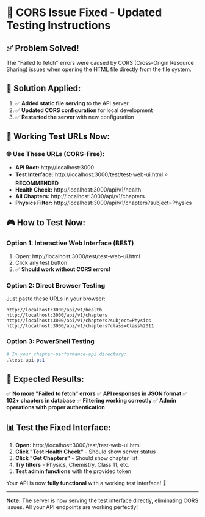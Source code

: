 # 🔧 CORS Issue Fixed - Updated Testing Instructions

## ✅ **Problem Solved!**

The "Failed to fetch" errors were caused by CORS (Cross-Origin Resource Sharing) issues when opening the HTML file directly from the file system.

## 🚀 **Solution Applied:**

1. ✅ **Added static file serving** to the API server
2. ✅ **Updated CORS configuration** for local development
3. ✅ **Restarted the server** with new configuration

## 🎯 **Working Test URLs Now:**

### **🌐 Use These URLs (CORS-Free):**

- **API Root:** http://localhost:3000
- **Test Interface:** http://localhost:3000/test/test-web-ui.html ⭐ **RECOMMENDED**
- **Health Check:** http://localhost:3000/api/v1/health
- **All Chapters:** http://localhost:3000/api/v1/chapters
- **Physics Filter:** http://localhost:3000/api/v1/chapters?subject=Physics

## 🎮 **How to Test Now:**

### **Option 1: Interactive Web Interface (BEST)**

1. Open: http://localhost:3000/test/test-web-ui.html
2. Click any test button
3. ✅ **Should work without CORS errors!**

### **Option 2: Direct Browser Testing**

Just paste these URLs in your browser:

```
http://localhost:3000/api/v1/health
http://localhost:3000/api/v1/chapters
http://localhost:3000/api/v1/chapters?subject=Physics
http://localhost:3000/api/v1/chapters?class=Class%2011
```

### **Option 3: PowerShell Testing**

```powershell
# In your chapter-performance-api directory:
.\test-api.ps1
```

## 🎉 **Expected Results:**

✅ **No more "Failed to fetch" errors**
✅ **API responses in JSON format**
✅ **102+ chapters in database**
✅ **Filtering working correctly**
✅ **Admin operations with proper authentication**

## 📊 **Test the Fixed Interface:**

1. **Open:** http://localhost:3000/test/test-web-ui.html
2. **Click "Test Health Check"** - Should show server status
3. **Click "Get Chapters"** - Should show chapter list
4. **Try filters** - Physics, Chemistry, Class 11, etc.
5. **Test admin functions** with the provided token

Your API is now **fully functional** with a working test interface! 🎯

---

**Note:** The server is now serving the test interface directly, eliminating CORS issues. All your API endpoints are working perfectly!

